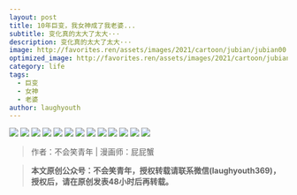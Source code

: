 ```yaml
---
layout: post
title: 10年巨变，我女神成了我老婆...
subtitle: 变化真的太大了太大···
description: 变化真的太大了太大···
image: http://favorites.ren/assets/images/2021/cartoon/jubian/jubian00.jpg
optimized_image: http://favorites.ren/assets/images/2021/cartoon/jubian/jubian00.jpg
category: life
tags:
  - 巨变
  - 女神
  - 老婆
author: laughyouth
---
```


![](http://favorites.ren/assets/images/2021/cartoon/jubian/jubian01.jpg)
![](http://favorites.ren/assets/images/2021/cartoon/jubian/jubian02.jpg)
![](http://favorites.ren/assets/images/2021/cartoon/jubian/jubian03.jpg)
![](http://favorites.ren/assets/images/2021/cartoon/jubian/jubian04.jpg)
![](http://favorites.ren/assets/images/2021/cartoon/jubian/jubian05.jpg)
![](http://favorites.ren/assets/images/2021/cartoon/jubian/jubian06.jpg)
![](http://favorites.ren/assets/images/2021/cartoon/jubian/jubian07.jpg)
![](http://favorites.ren/assets/images/2021/cartoon/jubian/jubian08.jpg)
![](http://favorites.ren/assets/images/2021/cartoon/jubian/jubian09.jpg)
![](http://favorites.ren/assets/images/2021/cartoon/jubian/jubian10.jpg)
![](http://favorites.ren/assets/images/2021/cartoon/jubian/jubian11.jpg)
![](http://favorites.ren/assets/images/2021/cartoon/jubian/jubian12.jpg)
![](http://favorites.ren/assets/images/2021/cartoon/jubian/jubian14.jpg)

>作者：不会笑青年 | 漫画师：屁屁蟹

>**本文原创公众号：不会笑青年，授权转载请联系微信(laughyouth369)，授权后，请在原创发表48小时后再转载。**


